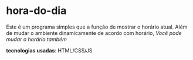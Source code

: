 # hora-do-dia

Este é um programa simples que a função de mostrar o horário atual.
Além de mudar o ambiente dinamicamente de acordo com horário,
*Você pode mudar o horário também*

**tecnologias usadas**: HTML/CSS/JS
